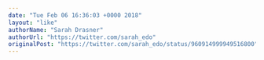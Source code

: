```yaml
---
date: "Tue Feb 06 16:36:03 +0000 2018"
layout: "like"
authorName: "Sarah Drasner"
authorUrl: "https://twitter.com/sarah_edo"
originalPost: "https://twitter.com/sarah_edo/status/960914999949516800"
---
```

